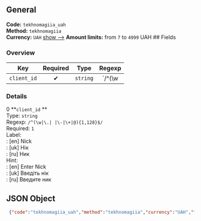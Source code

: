 ## General 
**Code:** `tekhnomagiia_uah`  
**Method:** `tekhnomagiia`  
**Currency:** `UAH` [show -->]() 
**Amount limits:** from `7`  to `4999`  UAH ## Fields 
### Overview 
|Key|Required|Type|Regexp| 
|:---:|:---:|:---:|:---:| 
|`client_id` |✔ |`string` |`/^(\w|\.| |\-|\+|@){1,128}$/` | 
 
### Details 
0 **`client_id` **  
Type: `string`  
Regexp: `/^(\w|\.| |\-|\+|@){1,128}$/`  
Required: `1`  
Label:  
: [en] Nick  
: [uk] Нік  
: [ru] Ник  
Hint:  
: [en] Enter Nick  
: [uk] Введіть нік  
: [ru] Введите ник  
## JSON Object 
```json
 {"code":"tekhnomagiia_uah","method":"tekhnomagiia","currency":"UAH","fields":[{"key":"client_id","type":"string","label":{"en":"Nick","uk":"\u041d\u0456\u043a","ru":"\u041d\u0438\u043a"},"regexp":"\/^(\\w|\\.| |\\-|\\+|@){1,128}$\/","required":true,"position":1,"hint":{"en":"Enter Nick","uk":"\u0412\u0432\u0435\u0434\u0456\u0442\u044c \u043d\u0456\u043a","ru":"\u0412\u0432\u0435\u0434\u0438\u0442\u0435 \u043d\u0438\u043a"},"example":"cramer"}],"amount_min":7,"amount_max":4999}```  
